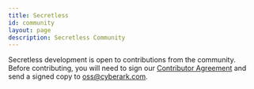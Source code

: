 ```yaml
---
title: Secretless
id: community
layout: page
description: Secretless Community
---
```


Secretless development is open to contributions from the community. Before contributing, you will need to sign our [Contributor Agreement][contrib_agreement] and send a signed copy to oss@cyberark.com.

[contrib_agreement]: https://github.com/cyberark/conjur/blob/master/Contributing_OSS/CyberArk_Open_Source_Contributor_Agreement.pdf
